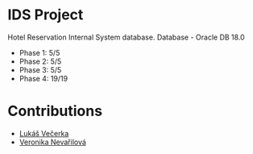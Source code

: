 # IDS Project
Hotel Reservation Internal System database.
Database - Oracle DB 18.0

- Phase 1: 5/5
- Phase 2: 5/5
- Phase 3: 5/5
- Phase 4: 19/19

# Contributions
- [Lukáš Večerka](https://github.com/lukasvecerka23)
- [Veronika Nevařilová](https://github.com/xnevar00)
